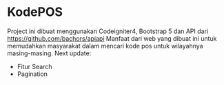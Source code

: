 # KodePOS

Project ini dibuat menggunakan Codeigniter4, Bootstrap 5 dan API dari https://github.com/bachors/apiapi
Manfaat dari web yang dibuat ini untuk memudahkan masyarakat dalam mencari kode pos untuk wilayahnya masing-masing.
Next update:
- Fitur Search
- Pagination

